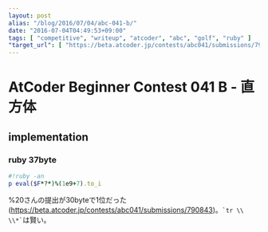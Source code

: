 ```yaml
---
layout: post
alias: "/blog/2016/07/04/abc-041-b/"
date: "2016-07-04T04:49:53+09:00"
tags: [ "competitive", "writeup", "atcoder", "abc", "golf", "ruby" ]
"target_url": [ "https://beta.atcoder.jp/contests/abc041/submissions/790843" ]
---
```


# AtCoder Beginner Contest 041 B - 直方体

## implementation

### ruby 37byte

``` ruby
#!ruby -an
p eval($F*?*)%(1e9+7).to_i
```

%20さんの提出が$30$byteで$1$位だった(<https://beta.atcoder.jp/contests/abc041/submissions/790843>)。``` `tr \\  \\*` ```は賢い。
